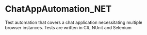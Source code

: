 # ChatAppAutomation_NET
Test automation that covers a chat application necessitating multiple browser instances. Tests are written in C#, NUnit and Selenium
